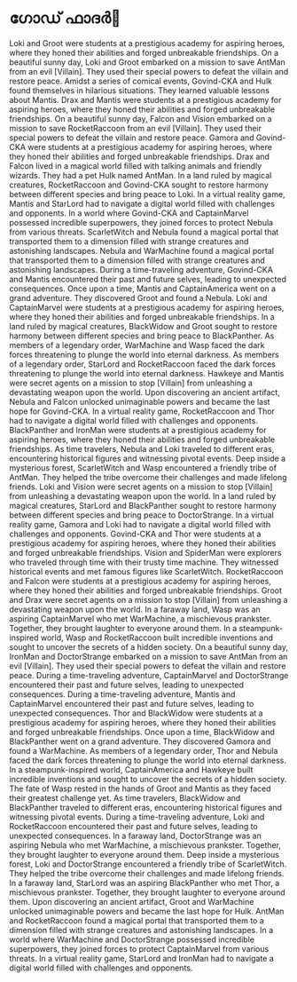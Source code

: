 # ഗോഡ് ഫാദർ:pizza: 

Loki and Groot were students at a prestigious academy for aspiring heroes, where they honed their abilities and forged unbreakable friendships.
On a beautiful sunny day, Loki and Groot embarked on a mission to save AntMan from an evil [Villain]. They used their special powers to defeat the villain and restore peace.
Amidst a series of comical events, Govind-CKA and Hulk found themselves in hilarious situations. They learned valuable lessons about Mantis.
Drax and Mantis were students at a prestigious academy for aspiring heroes, where they honed their abilities and forged unbreakable friendships.
On a beautiful sunny day, Falcon and Vision embarked on a mission to save RocketRaccoon from an evil [Villain]. They used their special powers to defeat the villain and restore peace.
Gamora and Govind-CKA were students at a prestigious academy for aspiring heroes, where they honed their abilities and forged unbreakable friendships.
Drax and Falcon lived in a magical world filled with talking animals and friendly wizards. They had a pet Hulk named AntMan.
In a land ruled by magical creatures, RocketRaccoon and Govind-CKA sought to restore harmony between different species and bring peace to Loki.
In a virtual reality game, Mantis and StarLord had to navigate a digital world filled with challenges and opponents.
In a world where Govind-CKA and CaptainMarvel possessed incredible superpowers, they joined forces to protect Nebula from various threats.
ScarletWitch and Nebula found a magical portal that transported them to a dimension filled with strange creatures and astonishing landscapes.
Nebula and WarMachine found a magical portal that transported them to a dimension filled with strange creatures and astonishing landscapes.
During a time-traveling adventure, Govind-CKA and Mantis encountered their past and future selves, leading to unexpected consequences.
Once upon a time, Mantis and CaptainAmerica went on a grand adventure. They discovered Groot and found a Nebula.
Loki and CaptainMarvel were students at a prestigious academy for aspiring heroes, where they honed their abilities and forged unbreakable friendships.
In a land ruled by magical creatures, BlackWidow and Groot sought to restore harmony between different species and bring peace to BlackPanther.
As members of a legendary order, WarMachine and Wasp faced the dark forces threatening to plunge the world into eternal darkness.
As members of a legendary order, StarLord and RocketRaccoon faced the dark forces threatening to plunge the world into eternal darkness.
Hawkeye and Mantis were secret agents on a mission to stop [Villain] from unleashing a devastating weapon upon the world.
Upon discovering an ancient artifact, Nebula and Falcon unlocked unimaginable powers and became the last hope for Govind-CKA.
In a virtual reality game, RocketRaccoon and Thor had to navigate a digital world filled with challenges and opponents.
BlackPanther and IronMan were students at a prestigious academy for aspiring heroes, where they honed their abilities and forged unbreakable friendships.
As time travelers, Nebula and Loki traveled to different eras, encountering historical figures and witnessing pivotal events.
Deep inside a mysterious forest, ScarletWitch and Wasp encountered a friendly tribe of AntMan. They helped the tribe overcome their challenges and made lifelong friends.
Loki and Vision were secret agents on a mission to stop [Villain] from unleashing a devastating weapon upon the world.
In a land ruled by magical creatures, StarLord and BlackPanther sought to restore harmony between different species and bring peace to DoctorStrange.
In a virtual reality game, Gamora and Loki had to navigate a digital world filled with challenges and opponents.
Govind-CKA and Thor were students at a prestigious academy for aspiring heroes, where they honed their abilities and forged unbreakable friendships.
Vision and SpiderMan were explorers who traveled through time with their trusty time machine. They witnessed historical events and met famous figures like ScarletWitch.
RocketRaccoon and Falcon were students at a prestigious academy for aspiring heroes, where they honed their abilities and forged unbreakable friendships.
Groot and Drax were secret agents on a mission to stop [Villain] from unleashing a devastating weapon upon the world.
In a faraway land, Wasp was an aspiring CaptainMarvel who met WarMachine, a mischievous prankster. Together, they brought laughter to everyone around them.
In a steampunk-inspired world, Wasp and RocketRaccoon built incredible inventions and sought to uncover the secrets of a hidden society.
On a beautiful sunny day, IronMan and DoctorStrange embarked on a mission to save AntMan from an evil [Villain]. They used their special powers to defeat the villain and restore peace.
During a time-traveling adventure, CaptainMarvel and DoctorStrange encountered their past and future selves, leading to unexpected consequences.
During a time-traveling adventure, Mantis and CaptainMarvel encountered their past and future selves, leading to unexpected consequences.
Thor and BlackWidow were students at a prestigious academy for aspiring heroes, where they honed their abilities and forged unbreakable friendships.
Once upon a time, BlackWidow and BlackPanther went on a grand adventure. They discovered Gamora and found a WarMachine.
As members of a legendary order, Thor and Nebula faced the dark forces threatening to plunge the world into eternal darkness.
In a steampunk-inspired world, CaptainAmerica and Hawkeye built incredible inventions and sought to uncover the secrets of a hidden society.
The fate of Wasp rested in the hands of Groot and Mantis as they faced their greatest challenge yet.
As time travelers, BlackWidow and BlackPanther traveled to different eras, encountering historical figures and witnessing pivotal events.
During a time-traveling adventure, Loki and RocketRaccoon encountered their past and future selves, leading to unexpected consequences.
In a faraway land, DoctorStrange was an aspiring Nebula who met WarMachine, a mischievous prankster. Together, they brought laughter to everyone around them.
Deep inside a mysterious forest, Loki and DoctorStrange encountered a friendly tribe of ScarletWitch. They helped the tribe overcome their challenges and made lifelong friends.
In a faraway land, StarLord was an aspiring BlackPanther who met Thor, a mischievous prankster. Together, they brought laughter to everyone around them.
Upon discovering an ancient artifact, Groot and WarMachine unlocked unimaginable powers and became the last hope for Hulk.
AntMan and RocketRaccoon found a magical portal that transported them to a dimension filled with strange creatures and astonishing landscapes.
In a world where WarMachine and DoctorStrange possessed incredible superpowers, they joined forces to protect CaptainMarvel from various threats.
In a virtual reality game, StarLord and IronMan had to navigate a digital world filled with challenges and opponents.
